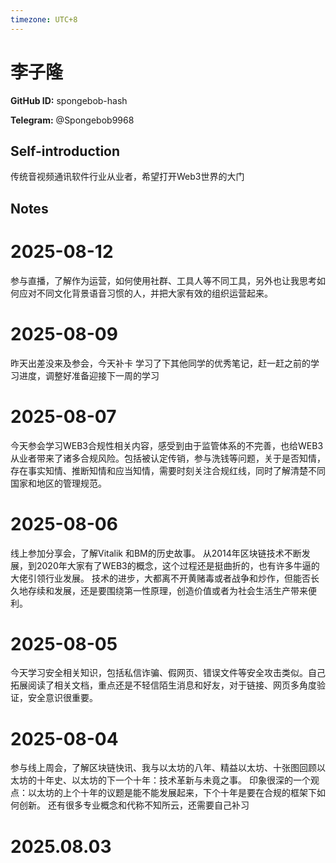 ```yaml
---
timezone: UTC+8
---
```


# 李子隆

**GitHub ID:** spongebob-hash

**Telegram:** @Spongebob9968

## Self-introduction

传统音视频通讯软件行业从业者，希望打开Web3世界的大门

## Notes

<!-- Content_START -->
# 2025-08-12

参与直播，了解作为运营，如何使用社群、工具人等不同工具，另外也让我思考如何应对不同文化背景语音习惯的人，并把大家有效的组织运营起来。

# 2025-08-09

昨天出差没来及参会，今天补卡
学习了下其他同学的优秀笔记，赶一赶之前的学习进度，调整好准备迎接下一周的学习

# 2025-08-07

今天参会学习WEB3合规性相关内容，感受到由于监管体系的不完善，也给WEB3从业者带来了诸多合规风险。包括被认定传销，参与洗钱等问题，关于是否知情，存在事实知情、推断知情和应当知情，需要时刻关注合规红线，同时了解清楚不同国家和地区的管理规范。

# 2025-08-06

线上参加分享会，了解Vitalik 和BM的历史故事。
从2014年区块链技术不断发展，到2020年大家有了WEB3的概念，这个过程还是挺曲折的，也有许多牛逼的大佬引领行业发展。
技术的进步，大都离不开黄赌毒或者战争和炒作，但能否长久地存续和发展，还是要围绕第一性原理，创造价值或者为社会生活生产带来便利。

# 2025-08-05

今天学习安全相关知识，包括私信诈骗、假网页、错误文件等安全攻击类似。自己拓展阅读了相关文档，重点还是不轻信陌生消息和好友，对于链接、网页多角度验证，安全意识很重要。

# 2025-08-04

参与线上周会，了解区块链快讯、我与以太坊的八年、精益以太坊、十张图回顾以太坊的十年史、以太坊的下一个十年：技术革新与未竟之事。
印象很深的一个观点：以太坊的上个十年的议题是能不能发展起来，下个十年是要在合规的框架下如何创新。
还有很多专业概念和代称不知所云，还需要自己补习


# 2025.08.03


<!-- Content_END -->

